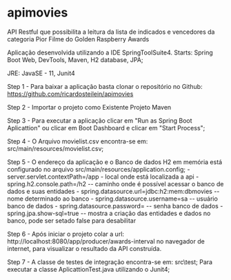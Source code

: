 # apimovies
API Restful que possibilita a leitura da lista de indicados e vencedores da categoria Pior Filme do Golden Raspberry Awards

Aplicação desenvolvida utilizando a IDE SpringToolSuite4. Starts: Spring Boot Web, DevTools, Maven, H2 database, JPA;

JRE: JavaSE - 11, Junit4

Step 1 - Para baixar a aplicação basta clonar o repositório no Github: https://github.com/ricardosteilein/apimovies

Step 2 - Importar o projeto como Existente Projeto Maven 

Step 3 - Para executar a aplicação clicar em "Run as Spring Boot Aplicattion" ou clicar em Boot Dashboard e clicar em "Start Process";

Step 4 - O Arquivo movielist.csv encontra-se em: src/main/resources/movielist.csv;

Step 5 - O endereço da aplicação e o  Banco de dados H2 em memória está configurado no arquivo src/main/resources/application.config;
	   - server.servlet.contextPath=/app - local onde está localizada a api
	   - spring.h2.console.path=/h2 -- caminho onde é possível acessar o banco de dados e suas entidades
	   - spring.datasource.url=jdbc:h2:mem:dbmovies -- nome determinado ao banco
	   - spring.datasource.username=sa -- usuário banco de dados
	   - spring.datasource.password=   -- senha banco de dados
	   - spring.jpa.show-sql=true -- mostra a criação das entidades e dados no banco, pode ser setado false para desabilitar
	   
Step 6 - Após iniciar o projeto colar a url: http://localhost:8080/app/producer/awards-interval no navegador de internet, para visualizar o resultado da API construída.

Step 7 - A classe de testes de integração encontra-se em: src\test;
		Para executar a classe AplicattionTest.java utilizando o Junit4;
		
		
			
